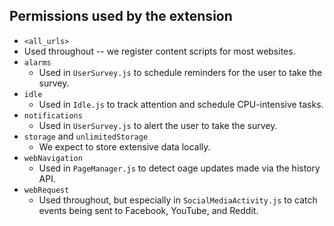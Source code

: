 ## Permissions used by the extension
-  `<all_urls>`
  - Used throughout -- we register content scripts for most websites.
- `alarms`
  - Used in `UserSurvey.js` to schedule reminders for the user to take the survey.
- `idle`
  - Used in `Idle.js` to track attention and schedule CPU-intensive tasks.
- `notifications`
  - Used in `UserSurvey.js` to alert the user to take the survey.
- `storage` and `unlimitedStorage`
  - We expect to store extensive data locally.
- `webNavigation`
  - Used in `PageManager.js` to detect oage updates made via the history API.
- `webRequest`
  - Used throughout, but especially in `SocialMediaActivity.js` to catch events being sent to Facebook, YouTube, and Reddit.
